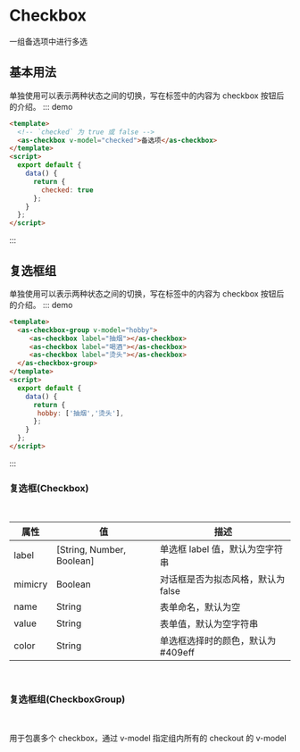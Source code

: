 # Checkbox

一组备选项中进行多选

## 基本用法

单独使用可以表示两种状态之间的切换，写在标签中的内容为 checkbox 按钮后的介绍。
::: demo
```html
<template>
  <!-- `checked` 为 true 或 false -->
  <as-checkbox v-model="checked">备选项</as-checkbox>
</template>
<script>
  export default {
    data() {
      return {
        checked: true
      };
    }
  };
</script>
```
:::


## 复选框组

单独使用可以表示两种状态之间的切换，写在标签中的内容为 checkbox 按钮后的介绍。
::: demo
```html
<template>
  <as-checkbox-group v-model="hobby">
     <as-checkbox label="抽烟"></as-checkbox>
     <as-checkbox label="喝酒"></as-checkbox>
     <as-checkbox label="烫头"></as-checkbox>
  </as-checkbox-group>
</template>
<script>
  export default {
    data() {
      return {
       hobby: ['抽烟','烫头'],
      };
    }
  };
</script>
```
:::




### 复选框(Checkbox)

<br>

| 属性    | 值                        | 描述                               |
| ------- | ------------------------- | ---------------------------------- |
| label   | [String, Number, Boolean] | 单选框 label 值，默认为空字符串    |
| mimicry | Boolean                   | 对话框是否为拟态风格，默认为 false |
| name    | String                    | 表单命名，默认为空                 |
| value   | String                    | 表单值，默认为空字符串             |
| color   | String                    | 单选框选择时的颜色，默认为#409eff  |

<br>

### 复选框组(CheckboxGroup)

<br>

用于包裹多个 checkbox，通过 v-model 指定组内所有的 checkout 的 v-model

<br>
